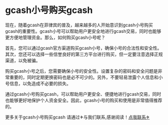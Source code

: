 # gcash小号购买gcash

现在，随着gcash在菲律宾的普及，越来越多的人开始意识到gcash小号购买gcash的重要性。gcash小号可以帮助用户更安全地进行gcash交易，同时也能够更方便地管理资金。那么，如何购买gcash小号呢？

首先，您可以通过gcash官方渠道购买gcash小号，确保小号的合法性和安全性。其次，您还可以选择一些信誉良好的第三方平台进行购买，但一定要注意选择正规渠道，以免被骗。

购买gcash小号之后，您需要确保小号的安全性。设置复杂的密码和安全问题是非常重要的，同时定期更换密码也是必不可少的。另外，不要轻易泄露个人信息和小号信息，以免造成不必要的损失。

通过gcash小号购买gcash，可以帮助用户更安全、便捷地进行gcash交易，同时也能够更好地保护个人资金安全。因此，gcash小号的购买和使用是非常值得推荐的。

更多关于gcash小号购买gcash 请通过✈与我们联系,感谢阅读！[点我联系✈](https://img.G208.com)